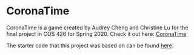 # CoronaTime

CoronaTime is a game created by Audrey Cheng and Christine Lu for the final project in COS 426 for Spring 2020. Check it out here: [CoronaTime](https://audrey1656.github.io/coronatime/)

The starter code that this project was based on can be found [here](https://github.com/ReillyBova/three-seed).

